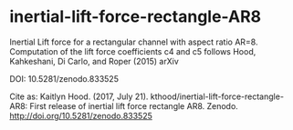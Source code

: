 # inertial-lift-force-rectangle-AR8
Inertial Lift force for a rectangular channel with aspect ratio AR=8. Computation of the lift force coefficients c4 and c5 follows Hood, Kahkeshani, Di Carlo, and Roper (2015) arXiv

DOI: 10.5281/zenodo.833525

Cite as:
Kaitlyn Hood. (2017, July 21). kthood/inertial-lift-force-rectangle-AR8: First release of inertial lift force rectangle AR8. Zenodo. http://doi.org/10.5281/zenodo.833525
